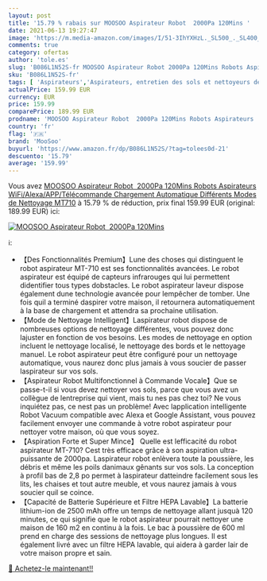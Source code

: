 ```yaml
---
layout: post
title: '15.79 % rabais sur MOOSOO Aspirateur Robot  2000Pa 120Mins '
date: 2021-06-13 19:27:47
image: 'https://m.media-amazon.com/images/I/51-3IhYXHzL._SL500_._SL400_.jpg'
comments: true
category: ofertas
author: 'tole.es'
slug: 'B086L1N52S-fr MOOSOO Aspirateur Robot 2000Pa 120Mins Robots Aspirateurs...'
sku: 'B086L1N52S-fr'
tags: [ 'Aspirateurs','Aspirateurs, entretien des sols et nettoyeurs de vitres','Cuisine et Maison','Robots aspirateurs','moosoo', ]
actualPrice: 159.99 EUR
currency: EUR
price: 159.99
comparePrice: 189.99 EUR
prodname: 'MOOSOO Aspirateur Robot  2000Pa 120Mins Robots Aspirateurs  WiFi/Alexa/APP/Télécommande  Chargement Automatique  Différents Modes de Nettoyage  MT710'
country: 'fr'
flag: '🇫🇷'
brand: 'MooSoo'
buyurl: 'https://www.amazon.fr/dp/B086L1N52S/?tag=tolees0d-21'
descuento: '15.79'
average: '159.99'
---
```


Vous avez [MOOSOO Aspirateur Robot  2000Pa 120Mins Robots Aspirateurs  WiFi/Alexa/APP/Télécommande  Chargement Automatique  Différents Modes de Nettoyage  MT710](https://www.amazon.fr/dp/B086L1N52S/?tag=tolees0d-21)  à  15.79 % de réduction, prix final  159.99 EUR (original: 189.99 EUR) ici:

[![MOOSOO Aspirateur Robot  2000Pa 120Mins ](https://m.media-amazon.com/images/I/51-3IhYXHzL._SL500_._SL400_.jpg)](https://www.amazon.fr/dp/B086L1N52S/?tag=tolees0d-21)

ℹ️:

- 【Des Fonctionnalités Premium】Lune des choses qui distinguent le robot aspirateur MT-710 est ses fonctionnalités avancées. Le robot aspirateur est équipé de capteurs infrarouges qui lui permettent didentifier tous types dobstacles. Le robot aspirateur laveur dispose également dune technologie avancée pour lempêcher de tomber. Une fois quil a terminé daspirer votre maison, il retournera automatiquement à la base de chargement et attendra sa prochaine utilisation.
- 【Mode de Nettoyage Intelligent】Laspirateur robot dispose de nombreuses options de nettoyage différentes, vous pouvez donc lajuster en fonction de vos besoins. Les modes de nettoyage en option incluent le nettoyage localisé, le nettoyage des bords et le nettoyage manuel. Le robot aspirateur peut être configuré pour un nettoyage automatique, vous naurez donc plus jamais à vous soucier de passer laspirateur sur vos sols.
- 【Aspirateur Robot Multifonctionnel à Commande Vocale】Que se passe-t-il si vous devez nettoyer vos sols, parce que vous avez un collègue de lentreprise qui vient, mais tu nes pas chez toi? Ne vous inquiétez pas, ce nest pas un problème! Avec lapplication intelligente Robot Vacuum compatible avec Alexa et Google Assistant, vous pouvez facilement envoyer une commande à votre robot aspirateur pour nettoyer votre maison, où que vous soyez.
- 【Aspiration Forte et Super Mince】 Quelle est lefficacité du robot aspirateur MT-710? Cest très efficace grâce à son aspiration ultra-puissante de 2000pa. Laspirateur robot enlèvera toute la poussière, les débris et même les poils danimaux gênants sur vos sols. La conception à profil bas de 2,8 po permet à laspirateur datteindre facilement sous les lits, les chaises et tout autre meuble, et vous naurez jamais à vous soucier quil se coince.
- 【Capacité de Batterie Supérieure et Filtre HEPA Lavable】La batterie lithium-ion de 2500 mAh offre un temps de nettoyage allant jusquà 120 minutes, ce qui signifie que le robot aspirateur pourrait nettoyer une maison de 160 m2 en continu à la fois. Le bac à poussière de 600 ml prend en charge des sessions de nettoyage plus longues. Il est également livré avec un filtre HEPA lavable, qui aidera à garder lair de votre maison propre et sain.

[🛒 Achetez-le maintenant!!](https://www.amazon.fr/dp/B086L1N52S/?tag=tolees0d-21)
